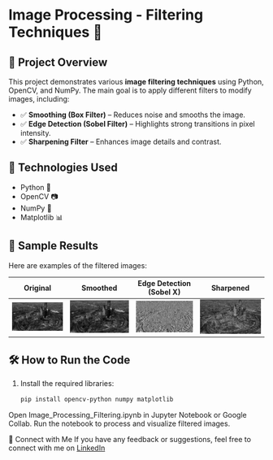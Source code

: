 # Image Processing - Filtering Techniques 🚀

## 📌 Project Overview
This project demonstrates various **image filtering techniques** using Python, OpenCV, and NumPy. The main goal is to apply different filters to modify images, including:

- ✅ **Smoothing (Box Filter)** – Reduces noise and smooths the image.
- ✅ **Edge Detection (Sobel Filter)** – Highlights strong transitions in pixel intensity.
- ✅ **Sharpening Filter** – Enhances image details and contrast.

## 🔹 Technologies Used
- Python 🐍
- OpenCV 📷
- NumPy 🔢
- Matplotlib 📊

## 📸 Sample Results
Here are examples of the filtered images:

| Original | Smoothed | Edge Detection (Sobel X) | Sharpened |
|----------|----------|-------------------------|-----------|
| ![Original](original.jpg) | ![Smoothed](smoothed.jpg) | ![Edges](edges_x.jpg) | ![Sharpened](sharpened.jpg) |

## 🛠 How to Run the Code
1. Install the required libraries:
   ```bash
   pip install opencv-python numpy matplotlib
   
Open Image_Processing_Filtering.ipynb in Jupyter Notebook or Google Collab.
Run the notebook to process and visualize filtered images.

🔗 Connect with Me
If you have any feedback or suggestions, feel free to connect with me on [LinkedIn](https://www.linkedin.com/in/abdulrhman-almania-3844602b4/) 

